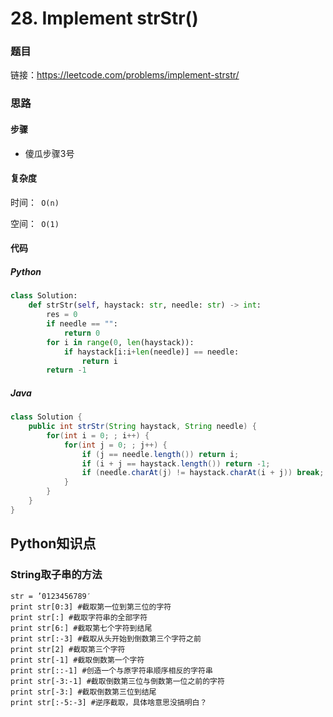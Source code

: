 

# 28. Implement strStr()

### 题目

链接：https://leetcode.com/problems/implement-strstr/



### 思路

#### 步骤

- 傻瓜步骤3号



#### 复杂度

时间：` O(n)`

空间：` O(1)`



#### 代码

##### Python

```python
class Solution:
    def strStr(self, haystack: str, needle: str) -> int:
        res = 0
        if needle == "":
            return 0
        for i in range(0, len(haystack)):
            if haystack[i:i+len(needle)] == needle:
                return i
        return -1
```



##### Java

```java
class Solution {
    public int strStr(String haystack, String needle) {
        for(int i = 0; ; i++) {
            for(int j = 0; ; j++) {
                if (j == needle.length()) return i;
                if (i + j == haystack.length()) return -1;
                if (needle.charAt(j) != haystack.charAt(i + j)) break;
            }
        }
    }
}
```



## Python知识点

### String取子串的方法

```
str = ’0123456789′
print str[0:3] #截取第一位到第三位的字符
print str[:] #截取字符串的全部字符
print str[6:] #截取第七个字符到结尾
print str[:-3] #截取从头开始到倒数第三个字符之前
print str[2] #截取第三个字符
print str[-1] #截取倒数第一个字符
print str[::-1] #创造一个与原字符串顺序相反的字符串
print str[-3:-1] #截取倒数第三位与倒数第一位之前的字符
print str[-3:] #截取倒数第三位到结尾
print str[:-5:-3] #逆序截取，具体啥意思没搞明白？
```

